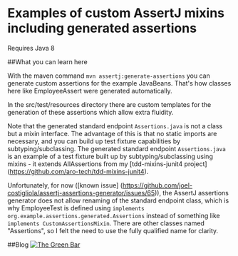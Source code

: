 # Examples of custom AssertJ mixins including generated assertions

Requires Java 8


##What you can learn here

With the maven command `mvn assertj:generate-assertions` you can generate custom assertions for the example JavaBeans. That's how classes here like EmployeeAssert were generated automatically.

In the src/test/resources directory there are custom templates for the generation of these assertions which allow extra fluidity. 

Note that the generated standard endpoint `Assertions.java` is not a class but a mixin interface.  The advantage of this is that no static imports are necessary, and you can build up test fixture capabilities by subtyping/subclassing. The generated standard endpoint `Assertions.java` is an example of a test fixture built up by subtyping/subclassing using mixins - it extends AllAssertions from my [tdd-mixins-junit4 project] (https://github.com/aro-tech/tdd-mixins-junit4).

Unfortunately, for now ([known issue] (https://github.com/joel-costigliola/assertj-assertions-generator/issues/65)), the AssertJ assertions generator does not allow renaming of the standard endpoint class, which is why EmployeeTest is defined using `implements org.example.assertions.generated.Assertions` instead of something like `implements CustomAssertionsMixin`. There are other classes named "Assertions", so I felt the need to use the fully qualified name for clarity.

##Blog
[![The Green Bar](https://img.shields.io/badge/My_Blog:-The_Green_Bar-brightgreen.svg)](https://thegreenbar.wordpress.com/)
